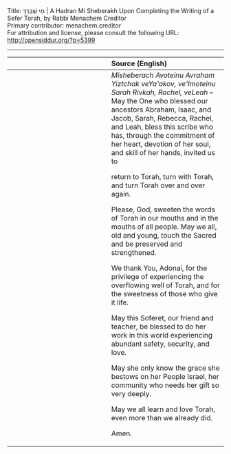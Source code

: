 <html>
<head></head>
<body>
Title: מִי שֶׁבֵּרַךְ | A Hadran Mi Sheberakh Upon Completing the Writing of a Sefer Torah, by Rabbi Menachem Creditor<br />
Primary contributor: menachem.creditor<br />
For attribution and license, please consult the following URL: <a href="http://opensiddur.org/?p=5399">http://opensiddur.org/?p=5399</a>
<p />
<hr />

<table style="margin-left: auto;margin-right: auto;" class="draggable">
<thead><tr><th id="x" style="text-align: right;"></th><th style="text-align: left;">Source (English)</th></tr></thead>
<tbody>
<tr>
<td style="vertical-align:top;" width="46%">
<div class="liturgy"><span lang="he">

</span></div>
</td>
 
<td style="vertical-align:top;" width="53%">
<div class="english">
<em>Misheberach Avoteinu Avraham Yiztchak veYa'akov, ve'Imoteinu Sarah Rivkah, Rachel, veLeah</em> – May the One who blessed our ancestors Abraham, Isaac, and Jacob, Sarah, Rebecca, Rachel, and Leah, bless this scribe who has, through the commitment of her heart, devotion of her soul, and skill of her hands, invited us to 

return to Torah, 
turn with Torah, 
and turn Torah over and over again. 

Please, God, sweeten the words of Torah in our mouths and in the mouths of all people. May we all, old and young, touch the Sacred and be preserved and strengthened.

We thank You, Adonai, for the privilege of experiencing the overflowing well of Torah, and for the sweetness of those who give it life. 

May this Soferet, our friend and teacher, be blessed to do her work in this world experiencing abundant safety, security, and love. 

May she only know the grace she bestows on her People Israel, her community who needs her gift so very deeply.

May we all learn and love Torah, even more than we already did. 

Amen.
</div></td>
</tr>
</tbody></table>
</body>
</html>